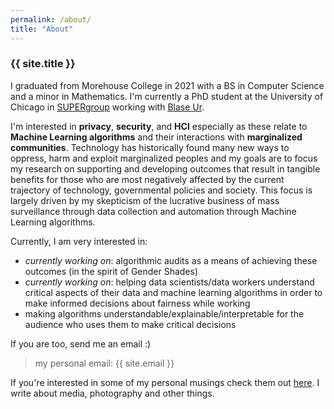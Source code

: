 ```yaml
---
permalink: /about/
title: "About"
---
```


### {{ site.title }} 

I graduated from Morehouse College in 2021 with a BS in Computer Science and a minor in Mathematics. I'm currently a PhD student at the University of Chicago in [SUPERgroup](https://super.cs.uchicago.edu/) working with [Blase Ur](https://www.blaseur.com/).

I'm interested in **privacy**, **security**, and **HCI** especially as these relate to **Machine Learning algorithms** and their interactions with **marginalized communities**. 
Technology has historically found many new ways to oppress, harm and exploit marginalized peoples and my goals are to focus my research on supporting and developing outcomes that result in tangible benefits for those who are most negatively affected by the current trajectory of technology, governmental policies and society.
This focus is largely driven by my skepticism of the lucrative business of mass surveillance through data collection and automation through Machine Learning algorithms.

Currently, I am very interested in:
- *currently working on*: algorithmic audits as a means of achieving these outcomes (in the spirit of Gender Shades)
- *currently working on*: helping data scientists/data workers understand critical aspects of their data and machine learning algorithms in order to make informed decisions about fairness while working
- making algorithms understandable/explainable/interpretable for the audience who uses them to make critical decisions


If you are too, send me an email :)

> my personal email: {{ site.email }}

If you're interested in some of my personal musings check them out [here](https://buttondown.email/kb). I write about media, photography and other things.